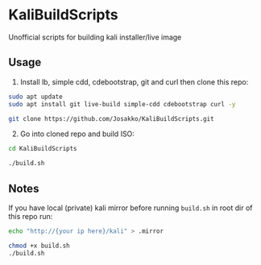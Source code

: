 # KaliBuildScripts
Unofficial scripts for building kali installer/live image

## Usage
1. Install lb, simple cdd, cdebootstrap, git and curl then clone this repo:

```sh
sudo apt update
sudo apt install git live-build simple-cdd cdebootstrap curl -y

git clone https://github.com/Josakko/KaliBuildScripts.git 
```

2. Go into cloned repo and build ISO:

```sh
cd KaliBuildScripts

./build.sh
```
## Notes
If you have local (private) kali mirror before running `build.sh` in root dir of this repo run:

```sh
echo "http://{your ip here}/kali" > .mirror

chmod +x build.sh
./build.sh
```
